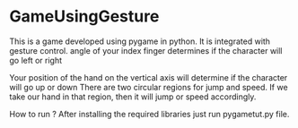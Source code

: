 # GameUsingGesture
This is a game developed using pygame in python. It is integrated with gesture control. angle of your index finger determines if the character will go left or right

Your position of the hand on the vertical axis will determine if the character will go up or down 
There are two circular regions for jump and speed. If we take our hand in that region, then it will jump or speed accordingly.

How to run ?
After installing the required libraries just run pygametut.py file.
